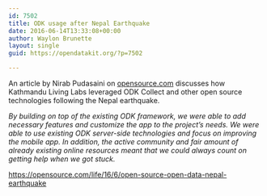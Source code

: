 ```yaml
---
id: 7502
title: ODK usage after Nepal Earthquake
date: 2016-06-14T13:33:08+00:00
author: Waylon Brunette
layout: single
guid: https://opendatakit.org/?p=7502

---
```

An article by Nirab Pudasaini on [opensource.com](http://opensource.com) discusses how Kathmandu Living Labs leveraged ODK Collect and other open source technologies following the Nepal earthquake.

_By building on top of the existing ODK framework, we were able to add necessary features and customize the app to the project&#8217;s needs. We were able to use existing ODK server-side technologies and focus on improving the mobile app. In addition, the active community and fair amount of already existing online resources meant that we could always count on getting help when we got stuck._

<https://opensource.com/life/16/6/open-source-open-data-nepal-earthquake>
